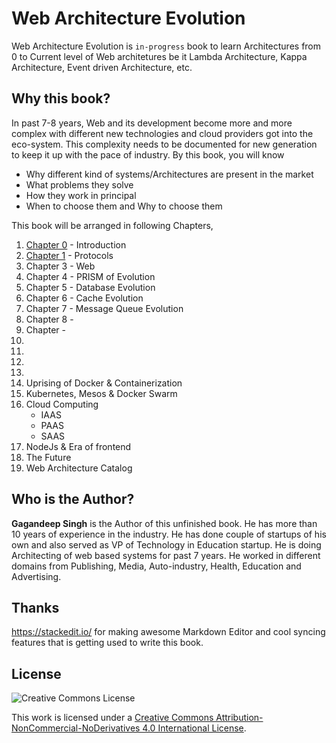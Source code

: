 # Web Architecture Evolution
Web Architecture Evolution is `in-progress` book to learn Architectures from 0 to Current level of Web architetures be it Lambda Architecture, Kappa Architecture, Event driven Architecture, etc.

## Why this book?
In past 7-8 years, Web and its development become more and more complex with different new technologies and cloud providers got into the eco-system. This complexity needs to be documented for new generation to keep it up with the pace of industry. By this book, you will know 

 - Why different kind of systems/Architectures are present in the market
 - What problems they solve
 - How they work in principal
 - When to choose them and Why to choose them

This book will be arranged in following Chapters,
1. [Chapter 0](Chapter0.md) - Introduction
2. [Chapter 1](Chapter1.md) - Protocols
3. Chapter 3 - Web
4. Chapter 4 - PRISM of Evolution
5. Chapter 5 - Database Evolution
6. Chapter 6 - Cache Evolution
7. Chapter 7 - Message Queue Evolution
8. Chapter 8 - 
9. Chapter -  
10. 
11. 
12. 
13. 
14. Uprising of Docker & Containerization
15. Kubernetes, Mesos & Docker Swarm
16. Cloud Computing    
       - IAAS
       - PAAS
       - SAAS
17.  NodeJs & Era of frontend
18.  The Future
19.  Web Architecture Catalog

## Who is the Author?
**Gagandeep Singh** is the Author of this unfinished book. He has more than 10 years of experience in the industry. He has done couple of startups of his own and also served as VP of Technology in Education startup. He is doing Architecting of web based systems for past 7 years. He worked in different domains from Publishing, Media, Auto-industry, Health, Education and Advertising.

## Thanks
https://stackedit.io/ for making awesome Markdown Editor and cool syncing features that is getting used to write this book.

## License

![Creative Commons License](https://i.creativecommons.org/l/by-nc-nd/4.0/88x31.png)

This work is licensed under a [Creative Commons Attribution-NonCommercial-NoDerivatives 4.0 International License](https://creativecommons.org/licenses/by-nc-nd/4.0/).
<!--stackedit_data:
eyJkaXNjdXNzaW9ucyI6eyIwNW9XenM5T3dSQ1hMU0poIjp7In
N0YXJ0Ijo4MzIsImVuZCI6ODUwLCJ0ZXh0IjoiMy4gQ2hhcHRl
ciAzIC0gV2ViIn19LCJjb21tZW50cyI6eyJ3WXRSSmNEUzcxMX
l0dGpFIjp7ImRpc2N1c3Npb25JZCI6IjA1b1d6czlPd1JDWExT
SmgiLCJzdWIiOiJnaDoxNzMxMzciLCJ0ZXh0IjoiVGhpcyB3aW
xsIGluY2x1ZGUgd2ViIHNlcnZlciBldm9sdXRpb24gYWxvbmcg
d2l0aCBIVE1MLCBDU1MgYW5kIEphdmFzY3JpcHQiLCJjcmVhdG
VkIjoxNTY0MTIxNjEwMzA1fX0sImhpc3RvcnkiOlstMjY4NTM2
NTg3LDcyODcyNzI3OCwtMTQyNDgzNTI4MCwxMjY1MzI1ODcwLC
0xMDM3MTk2ODA0LC0xMDc3MjI2MjAwLDE0ODIxMzM3MzAsLTE0
Mzk1NjA0NF19
-->